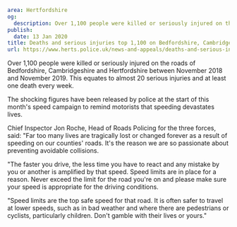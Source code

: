 ```yaml
area: Hertfordshire
og:
  description: Over 1,100 people were killed or seriously injured on the roads of Bedfordshire, Cambridgeshire and Hertfordshire between November 2018 and November 2019. This equates to almost 20 serious injuries and at least one death every week.
publish:
  date: 13 Jan 2020
title: Deaths and serious injuries top 1,100 on Bedfordshire, Cambridgeshire and Hertfordshire roads
url: https://www.herts.police.uk/news-and-appeals/deaths-and-serious-injuries-top-1100-on-bedfordshire-cambridgeshire-and-hertfordshire-roads-1264
```

Over 1,100 people were killed or seriously injured on the roads of Bedfordshire, Cambridgeshire and Hertfordshire between November 2018 and November 2019. This equates to almost 20 serious injuries and at least one death every week.

The shocking figures have been released by police at the start of this month's speed campaign to remind motorists that speeding devastates lives.

Chief Inspector Jon Roche, Head of Roads Policing for the three forces, said: "Far too many lives are tragically lost or changed forever as a result of speeding on our counties' roads. It's the reason we are so passionate about preventing avoidable collisions.

"The faster you drive, the less time you have to react and any mistake by you or another is amplified by that speed. Speed limits are in place for a reason. Never exceed the limit for the road you're on and please make sure your speed is appropriate for the driving conditions.

"Speed limits are the top safe speed for that road. It is often safer to travel at lower speeds, such as in bad weather and where there are pedestrians or cyclists, particularly children. Don't gamble with their lives or yours."
